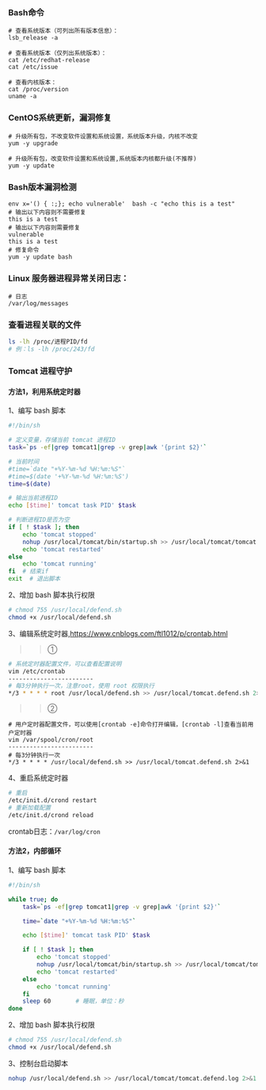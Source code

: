 ### Bash命令
```
# 查看系统版本（可列出所有版本信息）：
lsb_release -a

# 查看系统版本（仅列出系统版本）：
cat /etc/redhat-release
cat /etc/issue

# 查看内核版本：
cat /proc/version
uname -a
```

### CentOS系统更新，漏洞修复
```
# 升级所有包，不改变软件设置和系统设置，系统版本升级，内核不改变
yum -y upgrade

# 升级所有包，改变软件设置和系统设置,系统版本内核都升级(不推荐)
yum -y update
```

### Bash版本漏洞检测
```
env x='() { :;}; echo vulnerable'  bash -c "echo this is a test" 
# 输出以下内容则不需要修复
this is a test 
# 输出以下内容则需要修复
vulnerable  
this is a test  
# 修复命令
yum -y update bash 
```


### Linux 服务器进程异常关闭日志：
```
# 日志
/var/log/messages
```

### 查看进程关联的文件
```bash
ls -lh /proc/进程PID/fd
# 例：ls -lh /proc/243/fd
```

### Tomcat 进程守护
#### 方法1，利用系统定时器
1、编写 bash 脚本
```bash
#!/bin/sh

# 定义变量，存储当前 tomcat 进程ID
task=`ps -ef|grep tomcat1|grep -v grep|awk '{print $2}'`

# 当前时间
#time=`date "+%Y-%m-%d %H:%m:%S"`
#time=$(date '+%Y-%m-%d %H:%m:%S')
time=$(date)

# 输出当前进程ID
echo [$time]' tomcat task PID' $task

# 判断进程ID是否为空
if [ ! $task ]; then
    echo 'tomcat stopped'
    nohup /usr/local/tomcat/bin/startup.sh >> /usr/local/tomcat/tomcat.defend.log 2>&1 &
    echo 'tomcat restarted'
else
    echo 'tomcat running'
fi  # 结束if
exit  # 退出脚本
```
2、增加 bash 脚本执行权限
```bash
# chmod 755 /usr/local/defend.sh
chmod +x /usr/local/defend.sh
```

3、编辑系统定时器,https://www.cnblogs.com/ftl1012/p/crontab.html
>>①
```bash
# 系统定时器配置文件，可以查看配置说明
vim /etc/crontab
------------------------
# 每3分钟执行一次，注意root，使用 root 权限执行
*/3 * * * * root /usr/local/defend.sh >> /usr/local/tomcat.defend.sh 2>&1
```
>>②
```
# 用户定时器配置文件，可以使用[crontab -e]命令打开编辑，[crontab -l]查看当前用户定时器
vim /var/spool/cron/root
------------------------
# 每3分钟执行一次
*/3 * * * * /usr/local/defend.sh >> /usr/local/tomcat.defend.sh 2>&1
```

4、重启系统定时器
```bash
# 重启
/etc/init.d/crond restart
# 重新加载配置
/etc/init.d/crond reload
```
crontab日志：`/var/log/cron`

#### 方法2，内部循环
1、编写 bash 脚本
```bash
#!/bin/sh

while true; do
    task=`ps -ef|grep tomcat1|grep -v grep|awk '{print $2}'`

    time=`date "+%Y-%m-%d %H:%m:%S"`

    echo [$time]' tomcat task PID' $task

    if [ ! $task ]; then
        echo 'tomcat stopped'
        nohup /usr/local/tomcat/bin/startup.sh >> /usr/local/tomcat/tomcat.defend.log 2>&1 &
        echo 'tomcat restarted'
    else
        echo 'tomcat running'
    fi
    sleep 60       # 睡眠，单位：秒
done
```
2、增加 bash 脚本执行权限
```bash
# chmod 755 /usr/local/defend.sh
chmod +x /usr/local/defend.sh
```
3、控制台启动脚本
```bash
nohup /usr/local/defend.sh >> /usr/local/tomcat/tomcat.defend.log 2>&1 &
```
